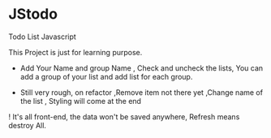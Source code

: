 JStodo
======

Todo List Javascript

This Project is just for learning purpose.

+  Add Your Name and group Name , Check and uncheck the lists, You can add a group of your list and add list for each group.


- Still very rough, on refactor ,Remove item not there yet ,Change name of the list , Styling will come at the end

! It's all front-end, the data won't be saved anywhere, Refresh means destroy All.
